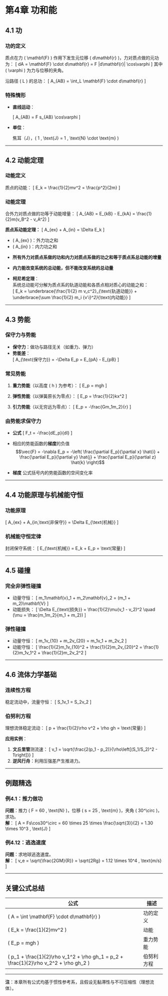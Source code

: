 # 第4章 功和能

## 4.1 功

### 功的定义

质点在力 \( \mathbf{F} \) 作用下发生元位移 \( d\mathbf{r} \)，力对质点做的元功为：
\[ dA = \mathbf{F} \cdot d\mathbf{r} = F |d\mathbf{r}| \cos\varphi \]
其中 \( \varphi \) 为力与位移的夹角。

沿路径 \( L \) 的总功：
\[ A_{AB} = \int_L \mathbf{F} \cdot d\mathbf{r} \]

### 特殊情形

- **直线运动**：

  \[ A_{AB} = F s_{AB} \cos\varphi \]
- **单位**：

  焦耳（J），\( 1 \, \text{J} = 1 \, \text{N} \cdot \text{m} \)

---

## 4.2 动能定理

### 动能定义

质点的动能：
\[ E_k = \frac{1}{2}mv^2 = \frac{p^2}{2m} \]

### 动能定理

合外力对质点做的功等于动能增量：
\[ A_{AB} = E_{kB} - E_{kA} = \frac{1}{2}m(v_B^2 - v_A^2) \]

**质点系动能定理：**
\[ A_{ex} + A_{in} = \Delta E_k \]
- \( A_{ex} \)：外力功之和  
- \( A_{in} \)：内力功之和  
* **所有外力对质点系做的功和内力对质点系做的功之和等于质点系总动能的增量**

- **内力能改变系统的总动能，但不能改变系统的总动量**

* **柯尼希定理**：  
   系统总动能可分解为质点系的轨道动能和各质点相对质心的动能之和：  
   \[
   E_k = \underbrace{\frac{1}{2} m v_c^2}_{\text{轨道动能}} + \underbrace{\sum \frac{1}{2} m_i {v'_i}^2}_{\text{内动能}}
   \]

---

## 4.3 势能

### 保守力与势能

- **保守力**：做功与路径无关（如重力、弹力）  
- **势能差**：  
  \[ A_{\text{保守力}} = -\Delta E_p = E_{pA} - E_{pB} \]

### 常见势能

1. **重力势能**（以高度 \( h \) 为参考）：
   \[ E_p = mgh \]

2. **弹性势能**（以弹簧原长为零点）：
   \[ E_p = \frac{1}{2}kx^2 \]

3. **引力势能**（以无穷远为零点）：
   \[ E_p = -\frac{Gm_1m_2}{r} \]

### 由势能求保守力

* **公式**
    \[ F_t = -\frac{dE_p}{dl} \]
- 相应的势能函数的**梯度**的负值
    $$\vec{F} = -\nabla E_p = -\left( \frac{\partial E_p}{\partial x} \hat{i} + \frac{\partial E_p}{\partial y} \hat{j} + \frac{\partial E_p}{\partial z} \hat{k} \right)$$
* **梯度**
    公式括号内的势能函数的空间变化率
---

## 4.4 功能原理与机械能守恒

### 功能原理

\[ A_{ex} + A_{in,\text{非保守}} = \Delta E_{\text{机械}} \]

### 机械能守恒定律

封闭保守系统：
\[ E_{\text{机械}} = E_k + E_p = \text{常量} \]

---

## 4.5 碰撞

### 完全非弹性碰撞

- 动量守恒：
  \[ m_1\mathbf{v}_1 + m_2\mathbf{v}_2 = (m_1 + m_2)\mathbf{V} \]
- 动能损失：
  \[ \Delta E_{\text{损失}} = \frac{1}{2}\mu(v_1 - v_2)^2 \quad (\mu = \frac{m_1m_2}{m_1 + m_2}) \]

### 弹性碰撞

- 动量守恒：
  \[ m_1v_{10} + m_2v_{20} = m_1v_1 + m_2v_2 \]
- 动能守恒：
  \[ \frac{1}{2}m_1v_{10}^2 + \frac{1}{2}m_2v_{20}^2 = \frac{1}{2}m_1v_1^2 + \frac{1}{2}m_2v_2^2 \]

---

## 4.6 流体力学基础

### 连续性方程

稳定流动中，流量守恒：
\[ S_1v_1 = S_2v_2 \]

### 伯努利方程

理想流体稳定流动：
\[ p + \frac{1}{2}\rho v^2 + \rho gh = \text{常量} \]

**应用实例**：
1. **文丘里管**测流速：
   \[ v_1 = \sqrt{\frac{2(p_1 - p_2)}{\rho\left[(S_1/S_2)^2 - 1\right]}} \]
2. **逆风行舟**：利用压强差产生推进力。

---

## 例题精选

### 例4.1：推力做功

**问题**：推力 \( F = 60 \, \text{N} \)，位移 \( s = 25 \, \text{m} \)，夹角 \( 30^\circ \)，求功。  
**解**：
\[ A = Fs\cos30^\circ = 60 \times 25 \times \frac{\sqrt{3}}{2} = 1.30 \times 10^3 \, \text{J} \]

### 例4.12：逃逸速度

**问题**：求地球逃逸速度。  
**解**：
\[ v_e = \sqrt{\frac{2GM}{R}} = \sqrt{2Rg} = 1.12 \times 10^4 \, \text{m/s} \]

---

## 关键公式总结

| 公式 | 描述 |
|------|------|
| \( A = \int \mathbf{F} \cdot d\mathbf{r} \) | 功的定义 |
| \( E_k = \frac{1}{2}mv^2 \) | 动能 |
| \( E_p = mgh \) | 重力势能 |
| \( p_1 + \frac{1}{2}\rho v_1^2 + \rho gh_1 = p_2 + \frac{1}{2}\rho v_2^2 + \rho gh_2 \) | 伯努利方程 |

---

**注**：本章所有公式均基于惯性参考系，且假设无黏滞性与不可压缩性（理想流体）。